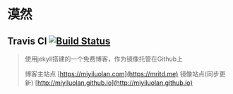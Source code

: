 # 漠然

## Travis CI [![Build Status](https://travis-ci.org/miyiluolan/miyiluolan.github.io.svg?branch=master)](https://travis-ci.org/miyiluolan/miyiluolan.github.io)

> 使用jekyll搭建的一个免费博客，作为镜像托管在Github上
>
> 博客主站点 [https://miyiluolan.com](https://mritd.me) 镜像站点(同步更新) [http://miyiluolan.github.io](http://miyiluolan.github.io)


